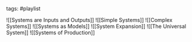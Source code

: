 tags: #playlist

![[Systems are Inputs and Outputs]]
![[Simple Systems]]
![[Complex Systems]]
![[Systems as Models]]
![[System Expansion]]
![[The Universal System]]
![[Systems of Production]]